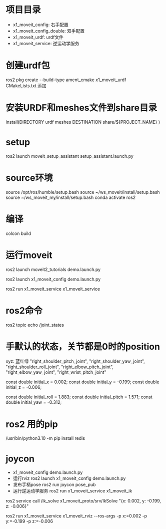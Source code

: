 

# 项目目录
- x1_moveit_config: 右手配置
- x1_moveit_config_double: 双手配置
- x1_moveit_urdf: urdf文件
- x1_moveit_service: 逆运动学服务

# 创建urdf包
ros2 pkg create --build-type ament_cmake x1_moveit_urdf  
CMakeLists.txt 添加 
# 安装URDF和meshes文件到share目录
install(DIRECTORY urdf meshes
  DESTINATION share/${PROJECT_NAME}
)


# setup
ros2 launch moveit_setup_assistant setup_assistant.launch.py



# source环境
source /opt/ros/humble/setup.bash
source ~/ws_moveit/install/setup.bash
source ~/ws_moveit_my/install/setup.bash
conda activate ros2

# 编译
colcon build 

# 运行moveit
ros2 launch moveit2_tutorials demo.launch.py

ros2 launch x1_moveit_config demo.launch.py

ros2 run x1_moveit_service x1_moveit_service


# ros2命令
ros2 topic echo /joint_states


# 手默认的状态，关节都是0时的position
xyz: 蓝红绿
"right_shoulder_pitch_joint",
"right_shoulder_yaw_joint",
"right_shoulder_roll_joint",
"right_elbow_pitch_joint",
"right_elbow_yaw_joint",
"right_wrist_pitch_joint"

const double initial_x = 0.002;
const double initial_y = -0.199;
const double initial_z = -0.006;

const double initial_roll = 1.883;
const double initial_pitch = 1.571;
const double initial_yaw = -0.312;

# ros2 用的pip
/usr/bin/python3.10 -m pip install redis

# joycon
- x1_moveit_config demo.launch.py
- 运行rviz
ros2 launch x1_moveit_config demo.launch.py
- 发布手柄pose
ros2 run joycon pose_pub
- 运行逆运动学服务
ros2 run x1_moveit_service x1_moveit_ik

ros2 service call /ik_solve x1_moveit_proto/srv/IkSolve "{x: 0.002, y: -0.199, z: -0.006}"

ros2 run x1_moveit_service x1_moveit_rviz --ros-args -p x:=0.002 -p y:=-0.199 -p z:=-0.006



